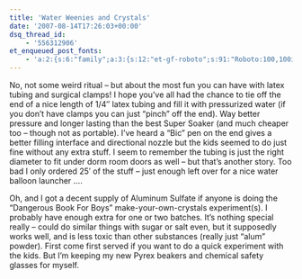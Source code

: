 ```yaml
---
title: 'Water Weenies and Crystals'
date: '2007-08-14T17:26:03+00:00'
dsq_thread_id:
    - '556312906'
et_enqueued_post_fonts:
    - 'a:2:{s:6:"family";a:3:{s:12:"et-gf-roboto";s:91:"Roboto:100,100italic,300,300italic,regular,italic,500,500italic,700,700italic,900,900italic";s:22:"et-gf-roboto-condensed";s:59:"Roboto+Condensed:300,300italic,regular,italic,700,700italic";s:17:"et-gf-roboto-slab";s:51:"Roboto+Slab:100,200,300,regular,500,600,700,800,900";}s:6:"subset";a:7:{i:0;s:9:"latin-ext";i:1;s:5:"greek";i:2;s:9:"greek-ext";i:3;s:10:"vietnamese";i:4;s:8:"cyrillic";i:5;s:5:"latin";i:6;s:12:"cyrillic-ext";}}'
---
```


No, not some weird ritual – but about the most fun you can have with latex tubing and surgical clamps! I hope you’ve all had the chance to tie off the end of a nice length of 1/4″ latex tubing and fill it with pressurized water (if you don’t have clamps you can just “pinch” off the end). Way better pressure and longer lasting than the best Super Soaker (and much cheaper too – though not as portable). I’ve heard a “Bic” pen on the end gives a better filling interface and directional nozzle but the kids seemed to do just fine without any extra stuff. I seem to remember the tubing is just the right diameter to fit under dorm room doors as well – but that’s another story. Too bad I only ordered 25′ of the stuff – just enough left over for a nice water balloon launcher ….

Oh, and I got a decent supply of Aluminum Sulfate if anyone is doing the “Dangerous Book For Boys” make-your-own-crystals experiment(s). I probably have enough extra for one or two batches. It’s nothing special really – could do similar things with sugar or salt even, but it supposedly works well, and is less toxic than other substances (really just “alum” powder). First come first served if you want to do a quick experiment with the kids. But I’m keeping my new Pyrex beakers and chemical safety glasses for myself.